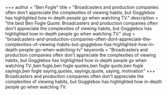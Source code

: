 +++
author = "Ben Fogle"
title = "Broadcasters and production companies often don't appreciate the complexities of viewing habits, but Gogglebox has highlighted how in-depth people go when watching TV."
description = "the best Ben Fogle Quote: Broadcasters and production companies often don't appreciate the complexities of viewing habits, but Gogglebox has highlighted how in-depth people go when watching TV."
slug = "broadcasters-and-production-companies-often-dont-appreciate-the-complexities-of-viewing-habits-but-gogglebox-has-highlighted-how-in-depth-people-go-when-watching-tv"
keywords = "Broadcasters and production companies often don't appreciate the complexities of viewing habits, but Gogglebox has highlighted how in-depth people go when watching TV.,ben fogle,ben fogle quotes,ben fogle quote,ben fogle sayings,ben fogle saying,quotes, sayings,quote, saying, motivation"
+++
Broadcasters and production companies often don't appreciate the complexities of viewing habits, but Gogglebox has highlighted how in-depth people go when watching TV.
